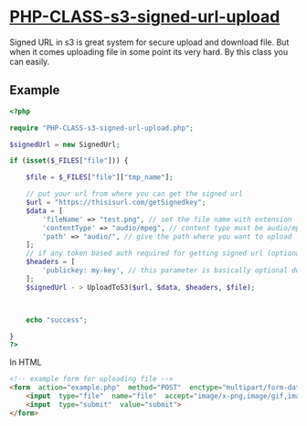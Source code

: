 # [PHP-CLASS-s3-signed-url-upload](https://github.com/sagar290/PHP-CLASS-s3-signed-url-upload)

Signed URL in s3 is great system for secure upload and download file. But when it comes uploading file in some point its very hard. 
By this class you can easily.  

## Example

``` php 
<?php

require "PHP-CLASS-s3-signed-url-upload.php";

$signedUrl = new SignedUrl;

if (isset($_FILES["file"])) {

    $file = $_FILES["file"]["tmp_name"];

    // put your url from where you can get the signed url
    $url = "https://thisisurl.com/getSignedkey";
    $data = [
        'fileName' => "test.png", // set the file name with extension
        'contentType' => "audio/mpeg", // content type must be audio/mpeg for audio, image/png for image, video/mp4 for video
        'path' => "audio/", // give the path where you want to upload
    ];
    // if any token based auth required for getting signed url (optional)
    $headers = [
        'publickey: my-key', // this parameter is basically optional dont be confused
    ];
    $signedUrl - > UploadToS3($url, $data, $headers, $file);



    echo "success";

}
?>
```
In HTML
``` html
<!-- example form for uploading file -->
<form  action="example.php"  method="POST"  enctype="multipart/form-data">
	<input  type="file"  name="file"  accept="image/x-png,image/gif,image/jpeg">
	<input  type="submit"  value="submit">
</form>
```
